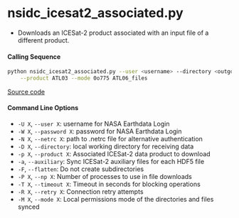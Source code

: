 nsidc_icesat2_associated.py
=================================

- Downloads an ICESat-2 product associated with an input file of a different product.

#### Calling Sequence
```bash
python nsidc_icesat2_associated.py --user <username> --directory <outgoing> \
	--product ATL03 --mode 0o775 ATL06_files
```
[Source code](https://github.com/tsutterley/read-ICESat-2/blob/main/scripts/nsidc_icesat2_associated.py)

#### Command Line Options
- `-U X`, `--user X`: username for NASA Earthdata Login
- `-W X`, `--password X`: password for NASA Earthdata Login
- `-N X`, `--netrc X`: path to .netrc file for alternative authentication
- `-D X`, `--directory`: local working directory for receiving data
- `-p X`, `--product X`: Associated ICESat-2 data product to download
- `-a`, `--auxiliary`: Sync ICESat-2 auxiliary files for each HDF5 file
- `-F`, `--flatten`: Do not create subdirectories
- `-P X`, `--np X`: Number of processes to use in file downloads
- `-T X`, `--timeout X`: Timeout in seconds for blocking operations
- `-R X`, `--retry X`: Connection retry attempts
- `-M X`, `--mode X`: Local permissions mode of the directories and files synced
